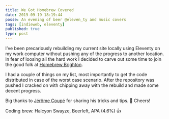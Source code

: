 ```yaml
---
title: We Got Homebrew Covered
date: 2019-09-19 18:19:44
posse: An evening of beer @eleven_ty and music covers
tags: [indieweb, eleventy]
published: true
type: post
---
```


I’ve been precariously rebuilding my current site locally using Eleventy on my work computer without pushing any of the progress to another location. In fear of loosing all the hard work I decided to carve out some time to join the good folk at [Homebrew Brighton](https://indieweb.org/events/2019-09-26-homebrew-website-club).

I had a couple of things on my list, most importantly to get the code distributed in case of the worst case scenario. After the repository was pushed I cracked on with chipping away with the rebuild and made some decent progress.

Big thanks to [Jérôme Coupé](https://www.webstoemp.com/blog/from-jekyll-to-eleventy/) for sharing his tricks and tips. 🍻️ Cheers!

Coding brew: Halcyon Swayze, Beerleft, APA (4.6%) 👍️
